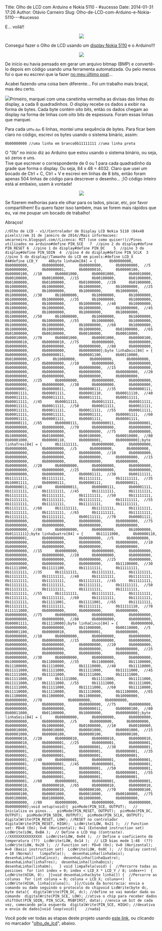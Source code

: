 Title: Olho de LCD com Arduino e Nokia 5110 - #sucesso
Date: 2014-01-31 17:26
Author: Otávio Carneiro
Slug: Olho-de-LCD-com-Arduino-e-Nokia-5110---#sucesso

E... voilá!!

<div class="separator" style="clear: both; text-align: center;">

[![](http://4.bp.blogspot.com/-82HN7wKNFXo/UuxF6m8PLrI/AAAAAAAABs4/o3nLdRZuYKw/s1600/DSC02797.JPG)](http://4.bp.blogspot.com/-82HN7wKNFXo/UuxF6m8PLrI/AAAAAAAABs4/o3nLdRZuYKw/s1600/DSC02797.JPG)

</div>

Consegui fazer o Olho de LCD usando um [display Nokia
5110](http://umcarneiro.blogspot.com/2014/01/lcd-nokia-5110-com-arduino-sucesso.html)
e o Arduino!!!

<div class="separator" style="clear: both; text-align: center;">

</div>

<div class="separator" style="clear: both; text-align: center;">

[![](http://2.bp.blogspot.com/-V05JiDFm7vU/UuxF6t_b0qI/AAAAAAAABsw/2AHaPcQlEvU/s1600/DSC02796.JPG)](http://2.bp.blogspot.com/-V05JiDFm7vU/UuxF6t_b0qI/AAAAAAAABsw/2AHaPcQlEvU/s1600/DSC02796.JPG)

</div>

De início eu havia pensado em gerar um arquivo bitmap (BMP) e
convertê-lo depois em código usando uma ferramenta automatizada. Ou pelo
menos foi o que eu escrevi que ia fazer [no meu último
post](http://umcarneiro.blogspot.com/2014/01/criando-um-bitmap-para-lcd-grafico.html)...

Acabei fazendo uma coisa bem <span
style="font-family: inherit;">dif</span>erente... Foi um trabalho mais
braçal, mas deu certo.

[![](http://1.bp.blogspot.com/-Mgb9Rl8rqPQ/UuxF543rKCI/AAAAAAAABsg/wia-ich872Q/s1600/DSC02794.JPG)](http://1.bp.blogspot.com/-Mgb9Rl8rqPQ/UuxF543rKCI/AAAAAAAABsg/wia-ich872Q/s1600/DSC02794.JPG)Primeiro,
marquei com uma canetinha vermelha as divisas das linhas do display, a
cada 8 quadradinhos. O display recebe os dados a exibir na forma de
bytes. Cada byte contém oito bits, então os dados chegam ao display na
forma de linhas com oito bits de espessura. Foram essas linhas que
marquei.

Para cada um<span style="font-size: small;"><span
style="font-family: Times,&quot;Times New Roman&quot;,serif;">a
das</span></span> 6 linhas, montei uma sequência de bytes. Para ficar
bem claro no código, escrevi os bytes usando o sistema binário, assim:

``` {style="background-color: #eeeeee; border: 1px dashed #999999; color: black; font-family: Andale Mono, Lucida Console, Monaco, fixed, monospace; font-size: 12px; line-height: 14px; overflow: auto; padding: 5px;"}
0b00000000 //uma linha em branco0b11111111 //uma linha preta
```

O "0b" no início diz ao Arduino que estou usando o sistema binário, ou
seja, só zeros e uns.<span style="font-size: small;"><span
style="font-family: Georgia,&quot;Times New Roman&quot;,serif;">  
</span></span>Tive que escrever o correspondente de 0 ou 1 para cada
quadradinho da grade que forma o display. Ou seja, 84 x 48 = 4032. Claro
que usei um bocado de Ctrl + C, Ctrl + V e escrevi em linhas de 8 bits,
então foram apenas 504 linhas de código para descrever o desenho... ;)O
código inteiro está aí embaixo, usem à vontade!

<div class="separator" style="clear: both; text-align: center;">

[![](http://1.bp.blogspot.com/-fp_48NTgub8/UuxF5SABisI/AAAAAAAABsc/Q0etofnNBZo/s1600/DSC02793.JPG)](http://1.bp.blogspot.com/-fp_48NTgub8/UuxF5SABisI/AAAAAAAABsc/Q0etofnNBZo/s1600/DSC02793.JPG)

</div>

Se fizerem melhorias para ele olhar para os lados, piscar, etc, por
favor compartilhem! Eu quero fazer isso também, mas se forem mais
rápidos que eu, vai me poupar um bocado de trabalho!

Abraços!

``` {style="background-color: #eeeeee; border: 1px dashed #999999; color: black; font-family: Andale Mono, Lucida Console, Monaco, fixed, monospace; font-size: 12px; line-height: 14px; overflow: auto; padding: 5px; width: 100%;"}
//Olho de LCD - v1//Controlador de Display LCD Nokia 5110 (84x48 pixels)//em 31 de janeiro de 2014//Mais informacoes: umcarneiro.blogspot.com//Licenca: MIT (use como quiser!)//Pinos utilizados no arduino#define PIN_SCE   7  //pino 2 do display#define PIN_RESET 6  //pino 1 do display#define PIN_DC    5  //pino 3 do display#define PIN_SDIN  4  //pino 4 do display#define PIN_SCLK  3  //pino 5 do display//Tamanho do LCD em pixels:#define LCD_X     84#define LCD_Y     48byte linhaUm[84] = {      0b00000000,      0b00000000,      0b00000000,      0b00000000,      0b00000000,  //5      0b00000000,      0b00000001,      0b00000010,      0b00000100,      0b00000100,  //10      0b00001000,      0b00001000,      0b00010000,      0b00100000,      0b00100000,  //15      0b00100000,      0b01000000,      0b01000000,      0b01000000,      0b01000000,  //20      0b01000000,      0b10000000,      0b10000000,      0b10000000,      0b10000000,  //25      0b10000000,      0b10000000,      0b10000000,      0b10000000,      0b10000000,  //30      0b10000000,      0b10000000,      0b10000000,      0b10000000,      0b10000000,  //35      0b10000000,      0b10000000,      0b10000000,      0b10000000,      0b10000000,  //40      0b10000000,      0b10000000,      0b10000000,      0b10000000,      0b10000000,  //45      0b10000000,      0b10000000,      0b10000000,      0b10000000,      0b10000000,  //50      0b10000000,      0b10000000,      0b10000000,      0b10000000,      0b10000000,  //55      0b10000000,      0b10000000,      0b10000000,      0b10000000,      0b10000000,  //60      0b10000000,      0b10000000,      0b10000000,      0b10000000,      0b01000000,  //65      0b01000000,      0b00100000,      0b00100000,      0b00010000,      0b00010000,  //70      0b00001000,      0b00001000,      0b00000100,      0b00000010,      0b00000010,  //75      0b00000000,      0b00000000,      0b00000000,      0b00000000,      0b00000000,  //80      0b00000000,      0b00000000,      0b00000000,      0b00000000};byte linhaDois[84] = {      0b00000000,      0b00000011,      0b00001100,      0b00110000,      0b01000000,  //5      0b10000000,      0b00000000,      0b00000000,      0b00000000,      0b00000000,  //10      0b00000000,      0b00000000,      0b00000000,      0b00000000,      0b00000000,  //15      0b00000000,      0b00000000,      0b00000000,      0b00000000,      0b00000000,  //20      0b00000000,      0b00000000,      0b00000000,      0b00000000,      0b00000000,  //25      0b00000000,      0b00000000,      0b00000000,      0b00000000,      0b00000000,  //30      0b00000000,      0b00000000,      0b00000001,      0b00000011,      0b00000111,  //35      0b00000111,      0b00001111,      0b00001111,      0b00001110,      0b00011110,  //40      0b00011111,      0b00011111,      0b00011111,      0b00011111,      0b00011111,  //45      0b00011111,      0b00011111,      0b00011111,      0b00011111,      0b00011111,  //50      0b00011111,      0b00011111,      0b00011111,      0b00011111,      0b00011111,  //55      0b00011111,      0b00011111,      0b00011111,      0b00001111,      0b00001111,  //60      0b00001111,      0b00001111,      0b00001111,      0b00001111,      0b00000111,  //65      0b00000111,      0b00000011,      0b00000001,      0b00000000,      0b00000000,  //70      0b00000000,      0b00000000,      0b00000000,      0b00000000,      0b00000000,  //75      0b00000000,      0b10000000,      0b01000000,      0b00100000,      0b00010000,  //80      0b00001000,      0b00000110,      0b00000001,      0b00000000};byte linhaTres[84] = {      0b11111111,      0b00000000,      0b00000000,      0b00000000,      0b00000000,  //5      0b00000000,      0b00000000,      0b00000000,      0b00000000,      0b00000000,  //10      0b00000000,      0b00000000,      0b00000000,      0b00000000,      0b00000000,  //15      0b00000000,      0b00000000,      0b00000000,      0b00000000,      0b00000000,  //20      0b00000000,      0b00000000,      0b00000000,      0b00000000,      0b00000000,  //25      0b00000000,      0b00000000,      0b00000000,      0b00000000,      0b00001111,  //30      0b00111111,      0b11111111,      0b11111111,      0b11111111,      0b11111111,  //35      0b10001111,      0b00000111,      0b00000111,      0b00000011,      0b00000011,  //40      0b00000011,      0b00000111,      0b00001111,      0b11111111,      0b11111111,  //45      0b11111111,      0b11111111,      0b11111111,      0b11111111,      0b11111111,  //50      0b11111111,      0b11111111,      0b11111111,      0b11111111,      0b11111111,  //55      0b11111111,      0b11111111,      0b11111111,      0b11111111,      0b11111111,  //60      0b11111111,      0b11111111,      0b11111111,      0b11111111,      0b11111111,  //65      0b11111111,      0b11111111,      0b11111111,      0b11111111,      0b00111111,  //70      0b00001111,      0b00000000,      0b00000000,      0b00000000,      0b00000000,  //75      0b00000000,      0b00000000,      0b00000000,      0b00000000,      0b00000000,  //80      0b00000000,      0b00000000,      0b10000000,      0b01111111};byte linhaQuatro[84] = {      0b11111000,      0b00000110,      0b00000001,      0b00000000,      0b00000000,  //5      0b00000000,      0b00000000,      0b00000000,      0b00000000,      0b00000000,  //10      0b00000000,      0b00000000,      0b00000000,      0b00000000,      0b00000000,  //15      0b00000000,      0b00000000,      0b00000000,      0b00000000,      0b00000000,  //20      0b00000000,      0b00000000,      0b00000000,      0b00000000,      0b00000000,  //25      0b00000000,      0b00000000,      0b00000000,      0b00000000,      0b11100000,  //30      0b11111000,      0b11111100,      0b11111111,      0b11111111,      0b11111111,  //35      0b11111111,      0b11111111,      0b11111111,      0b11111111,      0b11111111,  //40      0b11111111,      0b11111111,      0b11111111,      0b11111111,      0b11111111,  //45      0b11111111,      0b11111111,      0b11111111,      0b11111111,      0b11111111,  //50      0b11111111,      0b11111111,      0b11111111,      0b11111111,      0b11111111,  //55      0b11111111,      0b11111111,      0b11111111,      0b11111111,      0b11111111,  //60      0b11111111,      0b11111111,      0b11111111,      0b11111001,      0b11111001,  //65      0b11111111,      0b11111111,      0b11111111,      0b11111111,      0b11111110,  //70      0111111000,      0b00000000,      0b00000000,      0b00000000,      0b00000000,  //75      0b00000000,      0b00000000,      0b00000000,      0b00000000,      0b00000000,  //80      0b00000000,      0b00000000,      0b00001111,      0b11110000};byte linhaCinco[84] = {      0b00000000,      0b00000000,      0b00000000,      0b11000000,      0b00110000,  //5      0b00001100,      0b00000010,      0b00000001,      0b00000000,      0b00000000,  //10      0b00000000,      0b00000000,      0b00000000,      0b00000000,      0b00000000,  //15      0b00000000,      0b00000000,      0b00000000,      0b00000000,      0b00000000,  //20      0b00000000,      0b00000000,      0b00000000,      0b00000000,      0b00000000,  //25      0b00000000,      0b00000000,      0b00000000,      0b00000000,      0b00000000,  //30      0b00000000,      0b00000000,      0b00000000,      0b10000000,      0b11000000,  //35      0b11000000,      0b11100000,      0b11100000,      0b11110000,      0b11110000,  //40      0b11110000,      0b11111000,      0b11111000,      0b11111000,      0b11111000,  //45      0b11111000,      0b11111000,      0b11111000,      0b11111000,      0b11111000,  //50      0b11111000,      0b11111000,      0b11111000,      0b11111000,      0b11111000,  //55      0b11111000,      0b11111000,      0b11111000,      0b11111000,      0b11111000,  //60      0b11110000,      0b11110000,      0b11110000,      0b11110000,      0b11100000,  //65      0b11100000,      0b11000000,      0b11000000,      0b10000000,      0b00000000,  //70            0b00000000,      0b00000000,      0b00000000,      0b00000000,      0b00000000,  //75      0b00000000,      0b00000000,      0b00000000,      0b00000011,      0b00000100,  //80      0b00011000,      0b01100000,      0b10000000,      0b00000000};byte linhaSeis[84] = {      0b00000000,      0b00000000,      0b00000000,      0b00000000,      0b00000000,  //5      0b00000000,      0b00000000,      0b00000000,      0b10000000,      0b01000000,  //10      0b00100000,      0b00010000,      0b00010000,      0b00001000,      0b00001000,  //15      0b00001000,      0b00000100,      0b00000100,      0b00000100,      0b00000010,  //20      0b00000010,      0b00000010,      0b00000010,      0b00000010,      0b00000001,  //25      0b00000001,      0b00000001,      0b00000001,      0b00000001,      0b00000001,  //30      0b00000001,      0b00000001,      0b00000001,      0b00000001,      0b00000001,  //35      0b00000001,      0b00000001,      0b00000001,      0b00000001,      0b00000001,  //40      0b00000001,      0b00000001,      0b00000001,      0b00000001,      0b00000001,  //45      0b00000001,      0b00000001,      0b00000001,      0b00000001,      0b00000001,  //50      0b00000001,      0b00000001,      0b00000001,      0b00000001,      0b00000001,  //55      0b00000001,      0b00000001,      0b00000001,      0b00000001,      0b00000001,  //60      0b00000001,      0b00000001,      0b00000001,      0b00000010,      0b00000010,  //65      0b00000010,      0b00000010,      0b00000010,      0b00000010,      0b00000100,  //70      0b00000100,      0b00000100,      0b00001000,      0b00010000,      0b00100000,  //75      0b00100000,      0b01000000,      0b10000000,      0b00000000,      0b00000000,  //80      0b00000000,      0b00000000,      0b00000000,      0b00000000};void setup(void){  pinMode(PIN_SCE, OUTPUT);   // Inicializa os pinos...  pinMode(PIN_RESET, OUTPUT);  pinMode(PIN_DC, OUTPUT);  pinMode(PIN_SDIN, OUTPUT);  pinMode(PIN_SCLK, OUTPUT);  digitalWrite(PIN_RESET, LOW); //RESET no controlador  digitalWrite(PIN_RESET, HIGH);  LcdWrite(LOW, 0x21 );  // Function set: PD=0 (On); V=0 (Horizontal); H=1 (Extended instruction set)  LcdWrite(LOW, 0xBA );  // Define o LCD Vop (Contraste). //XXXXXXXXXXXXXXX  LcdWrite(LOW, 0x04 );  // Define o coeficiente de temperatura (??)  LcdWrite(LOW, 0x14 );  // LCD bias mode 1:48  (??)  LcdWrite(LOW, 0x20 );  // Function set: PD=0 (On); V=0 (Horizontal); H=0 (Basic instruction set)  LcdWrite(LOW, 0x0C );  // Display control = 10 (Normal)   limpaTela();   desenhaLinha(linhaSeis);  desenhaLinha(linhaCinco);  desenhaLinha(linhaQuatro);  desenhaLinha(linhaTres);  desenhaLinha(linhaDois);  desenhaLinha(linhaUm);   } void limpaTela(void) {  //Percorre todas as posicoes  for (int index = 0; index < LCD_X * LCD_Y / 8; index++)  {    LcdWrite(HIGH, 0);  }}void desenhaLinha(byte linha[]) {  //Percorre as colunas  for (int coluna = 0; coluna < LCD_X; coluna++)  {    LcdWrite(HIGH, linha[coluna]);  }}//Cuida da burocracia: envia o comando ou dado seguindo o protocolo do chipvoid LcdWrite(byte dc, byte data){  digitalWrite(PIN_DC, dc); //define se vai mandar dado ou comando  digitalWrite(PIN_SCE, LOW); //ativa o chip para receber dados  shiftOut(PIN_SDIN, PIN_SCLK, MSBFIRST, data); //envia um bit de cada vez, comecando pela esquerda  digitalWrite(PIN_SCE, HIGH); //desativa o envio de dados}void loop(void){    //nada}
```

Você pode ver todas as etapas deste projeto usando [este
link](http://umcarneiro.blogspot.com.br/search/label/olho_de_lcd), ou
clicando no marcador
"[olho\_de\_lcd](http://umcarneiro.blogspot.com.br/search/label/olho_de_lcd)",
abaixo.

